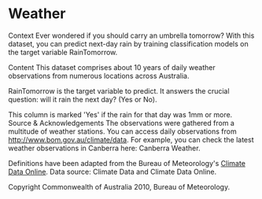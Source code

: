 # Weather
Context
Ever wondered if you should carry an umbrella tomorrow? With this dataset, you can predict next-day rain by training classification models on the target variable RainTomorrow.

Content
This dataset comprises about 10 years of daily weather observations from numerous locations across Australia.

RainTomorrow is the target variable to predict. It answers the crucial question: will it rain the next day? (Yes or No).

This column is marked 'Yes' if the rain for that day was 1mm or more.
Source & Acknowledgements
The observations were gathered from a multitude of weather stations. You can access daily observations from http://www.bom.gov.au/climate/data.
For example, you can check the latest weather observations in Canberra here: Canberra Weather.

Definitions have been adapted from the Bureau of Meteorology's [Climate Data Online](https:google.com).
Data source: Climate Data and Climate Data Online.

Copyright Commonwealth of Australia 2010, Bureau of Meteorology.
